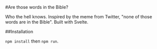 #Are those words in the Bible?

Who the hell knows. Inspired by the meme from Twitter, "none of those words are in the Bible". Built with Svelte.

##Installation

`npm install` then `npm run`.
